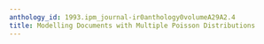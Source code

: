 ```yaml
---
anthology_id: 1993.ipm_journal-ir0anthology0volumeA29A2.4
title: Modelling Documents with Multiple Poisson Distributions
---
```

